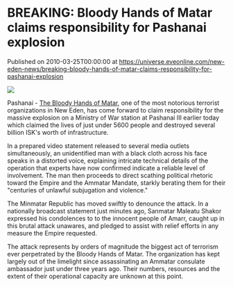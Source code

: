 # BREAKING: Bloody Hands of Matar claims responsibility for Pashanai explosion
Published on 2010-03-25T00:00:00 at https://universe.eveonline.com/new-eden-news/breaking-bloody-hands-of-matar-claims-responsibility-for-pashanai-explosion

![](http://www.eve-mercury.net/images/mercurybanner.png)  
  
Pashanai - [The Bloody Hands of Matar](http://wiki.eveonline.com/en/wiki/The_Bloody_Hands_of_Matar), one of the most notorious terrorist organizations in New Eden, has come forward to claim responsibility for the massive explosion on a Ministry of War station at Pashanai III earlier today which claimed the lives of just under 5600 people and destroyed several billion ISK's worth of infrastructure.

In a prepared video statement released to several media outlets simultaneously, an unidentified man with a black cloth across his face speaks in a distorted voice, explaining intricate technical details of the operation that experts have now confirmed indicate a reliable level of involvement. The man then proceeds to direct scathing political rhetoric toward the Empire and the Ammatar Mandate, starkly berating them for their "centuries of unlawful subjugation and violence."

The Minmatar Republic has moved swiftly to denounce the attack. In a nationally broadcast statement just minutes ago, Sanmatar Maleatu Shakor expressed his condolences to to the innocent people of Amarr, caught up in this brutal attack unawares, and pledged to assist with relief efforts in any measure the Empire requested.

The attack represents by orders of magnitude the biggest act of terrorism ever perpetrated by the Bloody Hands of Matar. The organization has kept largely out of the limelight since assassinating an Ammatar consulate ambassador just under three years ago. Their numbers, resources and the extent of their operational capacity are unknown at this point.
